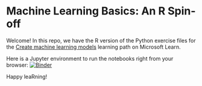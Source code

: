# Machine Learning Basics: An R Spin-off

Welcome! In this repo, we have the R version of the Python exercise files for the [Create machine learning models](https://docs.microsoft.com/learn/paths/create-machine-learn-models/) learning path on Microsoft Learn.

Here is a Jupyter environment to run the notebooks right from your browser: [![Binder](https://mybinder.org/badge_logo.svg)](https://mybinder.org/v2/gh/R-icntay/ml-basics-R/HEAD)


Happy leaRning!

 
